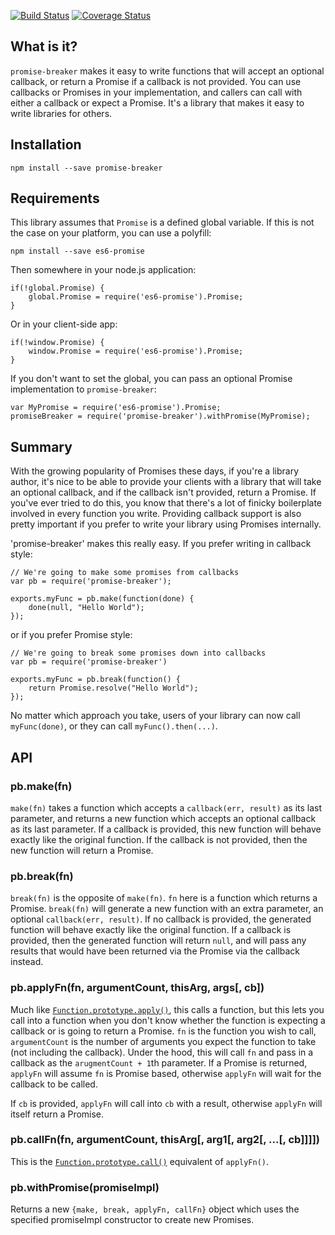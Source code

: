 [![Build Status](https://travis-ci.org/jwalton/node-promise-breaker.svg)](https://travis-ci.org/jwalton/node-promise-breaker)
[![Coverage Status](https://coveralls.io/repos/jwalton/node-promise-breaker/badge.svg)](https://coveralls.io/r/jwalton/node-promise-breaker)

## What is it?

`promise-breaker` makes it easy to write functions that will accept an optional callback, or return
a Promise if a callback is not provided.  You can use callbacks or Promises in your implementation,
and callers can call with either a callback or expect a Promise.  It's a library that makes it easy
to write libraries for others.

## Installation

    npm install --save promise-breaker

## Requirements

This library assumes that `Promise` is a defined global variable.  If this is not the case
on your platform, you can use a polyfill:

    npm install --save es6-promise

Then somewhere in your node.js application:

    if(!global.Promise) {
        global.Promise = require('es6-promise').Promise;
    }

Or in your client-side app:

    if(!window.Promise) {
        window.Promise = require('es6-promise').Promise;
    }

If you don't want to set the global, you can pass an optional Promise implementation to
`promise-breaker`:

    var MyPromise = require('es6-promise').Promise;
    promiseBreaker = require('promise-breaker').withPromise(MyPromise);

## Summary

With the growing popularity of Promises these days, if you're a library author, it's nice to
be able to provide your clients with a library that will take an optional callback, and if the
callback isn't provided, return a Promise.  If you've ever tried to do this, you know that there's
a lot of finicky boilerplate involved in every function you write.  Providing callback support is
also pretty important if you prefer to write your library using Promises internally.

'promise-breaker' makes this really easy.  If you prefer writing in callback style:

```
// We're going to make some promises from callbacks
var pb = require('promise-breaker');

exports.myFunc = pb.make(function(done) {
    done(null, "Hello World");
});
```

or if you prefer Promise style:


```
// We're going to break some promises down into callbacks
var pb = require('promise-breaker')

exports.myFunc = pb.break(function() {
    return Promise.resolve("Hello World");
});
```

No matter which approach you take, users of your library can now call `myFunc(done)`, or they
can call `myFunc().then(...)`.

## API

### pb.make(fn)

`make(fn)` takes a function which accepts a `callback(err, result)` as its last parameter, and
returns a new function which accepts an optional callback as its last parameter.  If a callback is
provided, this new function will behave exactly like the original function.  If the callback
is not provided, then the new function will return a Promise.

### pb.break(fn)

`break(fn)` is the opposite of `make(fn)`.  `fn` here is a function which returns a Promise.
`break(fn)` will generate a new function with an extra parameter, an optional
`callback(err, result)`.  If no callback is provided, the generated function will behave exactly
like the original function.  If a callback is provided, then the generated function will return
`null`, and will pass any results that would have been returned via the Promise via the callback
instead.

### pb.applyFn(fn, argumentCount, thisArg, args[, cb])

Much like [`Function.prototype.apply()`](https://developer.mozilla.org/en-US/docs/Web/JavaScript/Reference/Global_Objects/Function/call),
this calls a function, but this lets you call into a function when you don't know whether the
function is expecting a callback or is going to return a Promise.  `fn` is the function you wish
to call, `argumentCount` is the number of arguments you expect the function to take (not including
the callback).  Under the hood, this will call `fn` and pass in a callback as the
`arugmentCount + 1`th parameter.  If a Promise is returned, `applyFn` will assume `fn` is Promise
based, otherwise `applyFn` will wait for the callback to be called.

If `cb` is provided, `applyFn` will call into `cb` with a result, otherwise `applyFn` will itself
return a Promise.

### pb.callFn(fn, argumentCount, thisArg[, arg1[, arg2[, ...[, cb]]]])

This is the [`Function.prototype.call()`](https://developer.mozilla.org/en-US/docs/Web/JavaScript/Reference/Global_Objects/Function/call)
equivalent of `applyFn()`.

### pb.withPromise(promiseImpl)

Returns a new `{make, break, applyFn, callFn}` object which uses the specified promiseImpl
constructor to create new Promises.

